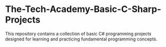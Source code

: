 # The-Tech-Academy-Basic-C-Sharp-Projects

This repository contains a collection of basic C# programming projects designed for learning and practicing fundamental programming concepts. 
